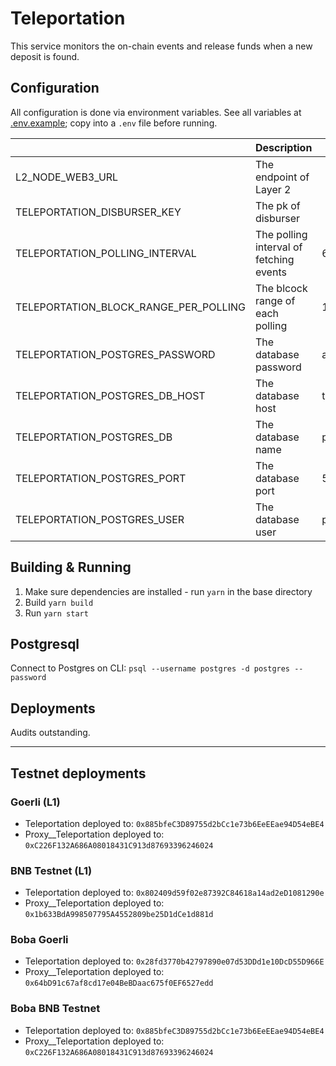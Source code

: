 # Teleportation

This service monitors the on-chain events and release funds when a new deposit is found.

## Configuration

All configuration is done via environment variables. See all variables at [.env.example](.env.example); copy into a `.env` file before running.

|                                       | Description                             | Default          |
|---------------------------------------|-----------------------------------------|------------------|
| L2_NODE_WEB3_URL                      | The endpoint of Layer 2                 |                  |
| TELEPORTATION_DISBURSER_KEY           | The pk of disburser                     |                  |
| TELEPORTATION_POLLING_INTERVAL        | The polling interval of fetching events | 60s              |
| TELEPORTATION_BLOCK_RANGE_PER_POLLING | The blcock range of each polling        | 1000             |
| TELEPORTATION_POSTGRES_PASSWORD       | The database password                   | abcdef           |
| TELEPORTATION_POSTGRES_DB_HOST        | The database host                       | teleportation_db |
| TELEPORTATION_POSTGRES_DB             | The database name                       | postgres         |
| TELEPORTATION_POSTGRES_PORT           | The database port                       | 5432             |
| TELEPORTATION_POSTGRES_USER           | The database user                       | postgres         |

## Building & Running

1. Make sure dependencies are installed - run `yarn` in the base directory
2. Build `yarn build`
3. Run `yarn start`

## Postgresql

Connect to Postgres on CLI:
`psql --username postgres -d postgres --password`


## Deployments

Audits outstanding.

---

## Testnet deployments

### Goerli (L1)
- Teleportation deployed to: `0x885bfeC3D89755d2bCc1e73b6EeEEae94D54eBE4`
- Proxy__Teleportation deployed to: `0xC226F132A686A08018431C913d87693396246024`

### BNB Testnet (L1)
- Teleportation deployed to: `0x802409d59f02e87392C84618a14ad2eD1081290e`
- Proxy__Teleportation deployed to: `0x1b633BdA998507795A4552809be25D1dCe1d881d`

### Boba Goerli
- Teleportation deployed to: `0x28fd3770b42797890e07d53DDd1e10DcD55D966E`
- Proxy__Teleportation deployed to: `0x64bD91c67af8cd17e04BeBDaac675f0EF6527edd`

### Boba BNB Testnet
- Teleportation deployed to: `0x885bfeC3D89755d2bCc1e73b6EeEEae94D54eBE4`
- Proxy__Teleportation deployed to: `0xC226F132A686A08018431C913d87693396246024`
